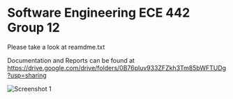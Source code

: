 # Software Engineering ECE 442 Group 12

Please take a look at reamdme.txt

Documentation and Reports can be found at https://drive.google.com/drive/folders/0B76pluv933ZFZkh3Tm85bWFTUDg?usp=sharing


![Screenshot 1](http://i.imgur.com/93RhOv0.png)

